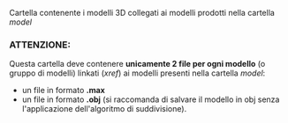Cartella contenente i modelli 3D collegati ai modelli prodotti nella cartella _model_ 
### **ATTENZIONE:**
Questa cartella deve contenere **unicamente 2 file per ogni modello** (o gruppo di modelli) linkati (_xref_) ai modelli presenti nella cartella _model_:
- un file in formato **.max**
- un file in formato **.obj** (si raccomanda di salvare il modello in obj senza l'applicazione dell'algoritmo di suddivisione).
